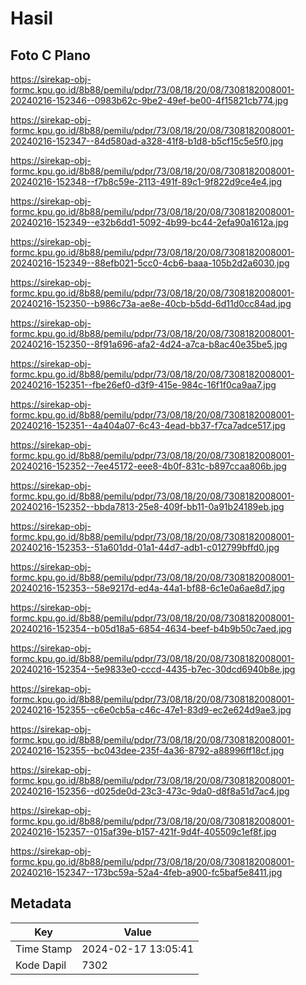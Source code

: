 # Hasil

## Foto C Plano

https://sirekap-obj-formc.kpu.go.id/8b88/pemilu/pdpr/73/08/18/20/08/7308182008001-20240216-152346--0983b62c-9be2-49ef-be00-4f15821cb774.jpg

https://sirekap-obj-formc.kpu.go.id/8b88/pemilu/pdpr/73/08/18/20/08/7308182008001-20240216-152347--84d580ad-a328-41f8-b1d8-b5cf15c5e5f0.jpg

https://sirekap-obj-formc.kpu.go.id/8b88/pemilu/pdpr/73/08/18/20/08/7308182008001-20240216-152348--f7b8c59e-2113-491f-89c1-9f822d9ce4e4.jpg

https://sirekap-obj-formc.kpu.go.id/8b88/pemilu/pdpr/73/08/18/20/08/7308182008001-20240216-152349--e32b6dd1-5092-4b99-bc44-2efa90a1612a.jpg

https://sirekap-obj-formc.kpu.go.id/8b88/pemilu/pdpr/73/08/18/20/08/7308182008001-20240216-152349--88efb021-5cc0-4cb6-baaa-105b2d2a6030.jpg

https://sirekap-obj-formc.kpu.go.id/8b88/pemilu/pdpr/73/08/18/20/08/7308182008001-20240216-152350--b986c73a-ae8e-40cb-b5dd-6d11d0cc84ad.jpg

https://sirekap-obj-formc.kpu.go.id/8b88/pemilu/pdpr/73/08/18/20/08/7308182008001-20240216-152350--8f91a696-afa2-4d24-a7ca-b8ac40e35be5.jpg

https://sirekap-obj-formc.kpu.go.id/8b88/pemilu/pdpr/73/08/18/20/08/7308182008001-20240216-152351--fbe26ef0-d3f9-415e-984c-16f1f0ca9aa7.jpg

https://sirekap-obj-formc.kpu.go.id/8b88/pemilu/pdpr/73/08/18/20/08/7308182008001-20240216-152351--4a404a07-6c43-4ead-bb37-f7ca7adce517.jpg

https://sirekap-obj-formc.kpu.go.id/8b88/pemilu/pdpr/73/08/18/20/08/7308182008001-20240216-152352--7ee45172-eee8-4b0f-831c-b897ccaa806b.jpg

https://sirekap-obj-formc.kpu.go.id/8b88/pemilu/pdpr/73/08/18/20/08/7308182008001-20240216-152352--bbda7813-25e8-409f-bb11-0a91b24189eb.jpg

https://sirekap-obj-formc.kpu.go.id/8b88/pemilu/pdpr/73/08/18/20/08/7308182008001-20240216-152353--51a601dd-01a1-44d7-adb1-c012799bffd0.jpg

https://sirekap-obj-formc.kpu.go.id/8b88/pemilu/pdpr/73/08/18/20/08/7308182008001-20240216-152353--58e9217d-ed4a-44a1-bf88-6c1e0a6ae8d7.jpg

https://sirekap-obj-formc.kpu.go.id/8b88/pemilu/pdpr/73/08/18/20/08/7308182008001-20240216-152354--b05d18a5-6854-4634-beef-b4b9b50c7aed.jpg

https://sirekap-obj-formc.kpu.go.id/8b88/pemilu/pdpr/73/08/18/20/08/7308182008001-20240216-152354--5e9833e0-cccd-4435-b7ec-30dcd6940b8e.jpg

https://sirekap-obj-formc.kpu.go.id/8b88/pemilu/pdpr/73/08/18/20/08/7308182008001-20240216-152355--c6e0cb5a-c46c-47e1-83d9-ec2e624d9ae3.jpg

https://sirekap-obj-formc.kpu.go.id/8b88/pemilu/pdpr/73/08/18/20/08/7308182008001-20240216-152355--bc043dee-235f-4a36-8792-a88996ff18cf.jpg

https://sirekap-obj-formc.kpu.go.id/8b88/pemilu/pdpr/73/08/18/20/08/7308182008001-20240216-152356--d025de0d-23c3-473c-9da0-d8f8a51d7ac4.jpg

https://sirekap-obj-formc.kpu.go.id/8b88/pemilu/pdpr/73/08/18/20/08/7308182008001-20240216-152357--015af39e-b157-421f-9d4f-405509c1ef8f.jpg

https://sirekap-obj-formc.kpu.go.id/8b88/pemilu/pdpr/73/08/18/20/08/7308182008001-20240216-152347--173bc59a-52a4-4feb-a900-fc5baf5e8411.jpg


## Metadata

| Key        | Value               |
| ---------- | ------------------- |
| Time Stamp | 2024-02-17 13:05:41 |
| Kode Dapil | 7302                |




